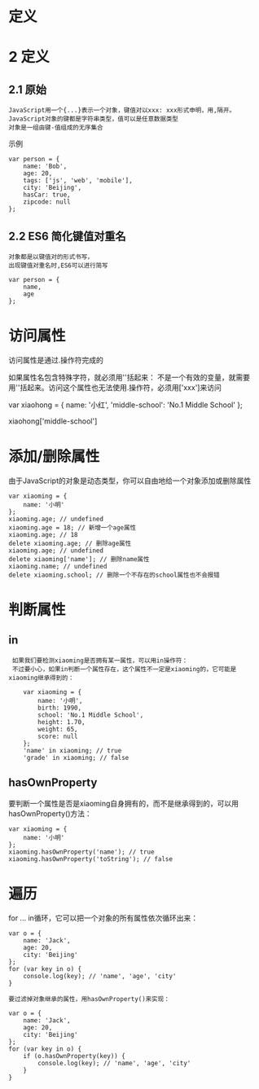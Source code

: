 
# 定义


# 2 定义

## 2.1 原始
 
    JavaScript用一个{...}表示一个对象，键值对以xxx: xxx形式申明，用,隔开。
    JavaScript对象的键都是字符串类型，值可以是任意数据类型
    对象是一组由键-值组成的无序集合

示例
 
    var person = {
        name: 'Bob',
        age: 20,
        tags: ['js', 'web', 'mobile'],
        city: 'Beijing',
        hasCar: true,
        zipcode: null
    };
 
## 2.2 ES6 简化键值对重名 

    对象都是以键值对的形式书写，
    出现键值对重名时,ES6可以进行简写

    var person = {
        name,
        age
    };
 
 
 # 访问属性
 
 访问属性是通过.操作符完成的
 
 如果属性名包含特殊字符，就必须用''括起来：
 不是一个有效的变量，就需要用''括起来。访问这个属性也无法使用.操作符，必须用['xxx']来访问
 
 var xiaohong = {
     name: '小红',
     'middle-school': 'No.1 Middle School'
 };
 
 xiaohong['middle-school']
 
 # 添加/删除属性
 
 由于JavaScript的对象是动态类型，你可以自由地给一个对象添加或删除属性
 
    var xiaoming = {
        name: '小明'
    };
    xiaoming.age; // undefined
    xiaoming.age = 18; // 新增一个age属性
    xiaoming.age; // 18
    delete xiaoming.age; // 删除age属性
    xiaoming.age; // undefined
    delete xiaoming['name']; // 删除name属性
    xiaoming.name; // undefined
    delete xiaoming.school; // 删除一个不存在的school属性也不会报错
     
     
# 判断属性

## in
     如果我们要检测xiaoming是否拥有某一属性，可以用in操作符：
     不过要小心，如果in判断一个属性存在，这个属性不一定是xiaoming的，它可能是xiaoming继承得到的：
     
        var xiaoming = {
            name: '小明',
            birth: 1990,
            school: 'No.1 Middle School',
            height: 1.70,
            weight: 65,
            score: null
        };
        'name' in xiaoming; // true
        'grade' in xiaoming; // false
        

## hasOwnProperty

要判断一个属性是否是xiaoming自身拥有的，而不是继承得到的，可以用hasOwnProperty()方法：

    var xiaoming = {
        name: '小明'
    };
    xiaoming.hasOwnProperty('name'); // true
    xiaoming.hasOwnProperty('toString'); // false
    
    
# 遍历

for ... in循环，它可以把一个对象的所有属性依次循环出来：

    var o = {
        name: 'Jack',
        age: 20,
        city: 'Beijing'
    };
    for (var key in o) {
        console.log(key); // 'name', 'age', 'city'
    }
    
    要过滤掉对象继承的属性，用hasOwnProperty()来实现：
    
    var o = {
        name: 'Jack',
        age: 20,
        city: 'Beijing'
    };
    for (var key in o) {
        if (o.hasOwnProperty(key)) {
            console.log(key); // 'name', 'age', 'city'
        }
    }    
    
    
         